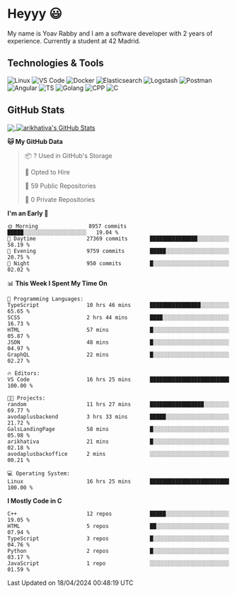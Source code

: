 
# Heyyy 😃
My name is Yoav Rabby and I am a software developer with 2 years of experience.
Currently a student at 42 Madrid.

## Technologies & Tools
![Linux](https://img.shields.io/badge/Linux-FCC624?style=flat&logo=linux&logoColor=black)
![VS Code](https://img.shields.io/badge/-VS%20Code-007ACC?style=flat-square&logo=visual-studio-code)
![Docker](https://img.shields.io/badge/Docker-E9F8FF?style=flat-square&logo=Docker)
![Elasticsearch](https://img.shields.io/badge/Elasticsearch-F8FDC5?style=flat-square&logo=elasticsearch&logoColor=lightblue)
![Logstash](https://img.shields.io/badge/Logstash-F8FDC5?style=flat-square&logo=logstash&logoColor=orange)
![Postman](https://img.shields.io/badge/Postman-F6BB43?style=flat-square&logo=Postman&logoColor=white)
![Angular](https://img.shields.io/badge/Angular-red?style=flat-square&logo=angular)
![TS](https://shields.io/badge/TypeScript-3178C6?logo=TypeScript&logoColor=FFF&style=flat-square)
![Golang](https://img.shields.io/badge/Golang-CBFBFD?style=flat-square&logo=go)
![CPP](https://img.shields.io/badge/C++-00599C?style=flat-square&logo=C%2B%2B&logoColor=white)
![C](https://img.shields.io/badge/C-F0F8FF?style=flat-square&logo=C)

## GitHub Stats
<a href="https://github.com/arikhativa/arikhativa">
  <img align="center" src="https://github-readme-stats.vercel.app/api/top-langs/?username=arikhativa&hide=java,html,tex&title_color=ffffff&text_color=c9cacc&icon_color=2bbc8a&bg_color=1d1f21&langs_count=3" />
</a>
<a href="https://github.com/arikhativa/arikhativa">
  <img align="center" src="https://github-readme-stats.vercel.app/api?username=arikhativa&show_icons=true&line_height=27&count_private=true&title_color=ffffff&text_color=c9cacc&icon_color=2bbc8a&bg_color=1d1f21" alt="arikhativa's GitHub Stats" />
</a>

<!--START_SECTION:waka-->
**🐱 My GitHub Data** 

> 📦 ? Used in GitHub's Storage 
 > 
> 💼 Opted to Hire
 > 
> 📜 59 Public Repositories 
 > 
> 🔑 0 Private Repositories 
 > 
**I'm an Early 🐤** 

```text
🌞 Morning                8957 commits        █████░░░░░░░░░░░░░░░░░░░░   19.04 % 
🌆 Daytime                27369 commits       ███████████████░░░░░░░░░░   58.19 % 
🌃 Evening                9759 commits        █████░░░░░░░░░░░░░░░░░░░░   20.75 % 
🌙 Night                  950 commits         █░░░░░░░░░░░░░░░░░░░░░░░░   02.02 % 
```


📊 **This Week I Spent My Time On** 

```text
💬 Programming Languages: 
TypeScript               10 hrs 46 mins      ████████████████░░░░░░░░░   65.65 % 
SCSS                     2 hrs 44 mins       ████░░░░░░░░░░░░░░░░░░░░░   16.73 % 
HTML                     57 mins             █░░░░░░░░░░░░░░░░░░░░░░░░   05.87 % 
JSON                     48 mins             █░░░░░░░░░░░░░░░░░░░░░░░░   04.97 % 
GraphQL                  22 mins             █░░░░░░░░░░░░░░░░░░░░░░░░   02.27 % 

🔥 Editors: 
VS Code                  16 hrs 25 mins      █████████████████████████   100.00 % 

🐱‍💻 Projects: 
random                   11 hrs 27 mins      █████████████████░░░░░░░░   69.77 % 
avodaplusbackend         3 hrs 33 mins       █████░░░░░░░░░░░░░░░░░░░░   21.72 % 
GalsLandingPage          58 mins             █░░░░░░░░░░░░░░░░░░░░░░░░   05.98 % 
arikhativa               21 mins             █░░░░░░░░░░░░░░░░░░░░░░░░   02.18 % 
avodaplusbackoffice      2 mins              ░░░░░░░░░░░░░░░░░░░░░░░░░   00.21 % 

💻 Operating System: 
Linux                    16 hrs 25 mins      █████████████████████████   100.00 % 
```

**I Mostly Code in C** 

```text
C++                      12 repos            █████░░░░░░░░░░░░░░░░░░░░   19.05 % 
HTML                     5 repos             ██░░░░░░░░░░░░░░░░░░░░░░░   07.94 % 
TypeScript               3 repos             █░░░░░░░░░░░░░░░░░░░░░░░░   04.76 % 
Python                   2 repos             █░░░░░░░░░░░░░░░░░░░░░░░░   03.17 % 
JavaScript               1 repo              ░░░░░░░░░░░░░░░░░░░░░░░░░   01.59 % 
```




 Last Updated on 18/04/2024 00:48:19 UTC
<!--END_SECTION:waka-->
